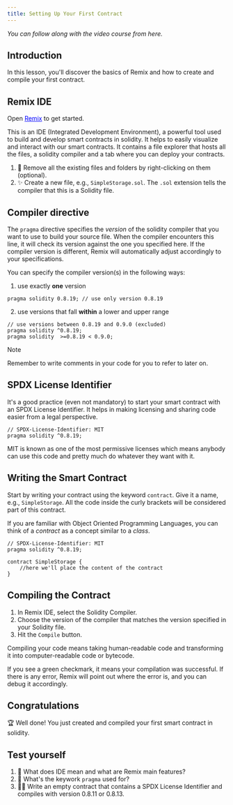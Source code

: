 ```yaml
---
title: Setting Up Your First Contract
---
```


_You can follow along with the video course from here._

## Introduction 
In this lesson, you'll discover the basics of Remix and how to create and compile your first contract.

## Remix IDE

Open <a href="https://remix.ethereum.org/" target="_blank" style="color: blue; text-decoration: underline;">Remix</a> to get started. 

This is an IDE (Integrated Development Environment), a powerful tool used to build and develop smart contracts in solidity. It helps to easily visualize and interact with our smart contracts. It contains a file explorer that hosts all the files, a solidity compiler and a tab where you can deploy your contracts.

1. 🧹 Remove all the existing files and folders by right-clicking on them (optional).
2. ✨ Create a new file, e.g., `SimpleStorage.sol`. The `.sol` extension tells the compiler that this is a Solidity file.

<!--TODO: Add Support for Solidity on svelte-->

## Compiler directive

The `pragma` directive specifies the *version* of the solidity compiler that you want to use to build your source file. When the compiler encounters this line, it will check its version against the one you specified here. If the compiler version is different, Remix will automatically adjust accordingly to your specifications. 

You can specify the compiler version(s) in the following ways:

1. use exactly **one** version 
```solidity
pragma solidity 0.8.19; // use only version 0.8.19
```

2. use versions that fall **within** a lower and upper range

```solidity
// use versions between 0.8.19 and 0.9.0 (excluded)
pragma solidity ^0.8.19; 
pragma solidity  >=0.8.19 < 0.9.0;
```

> [!NOTE]
Remember to write comments in your code for you to refer to later on.

## SPDX License Identifier

It's a good practice (even not mandatory) to start your smart contract with an SPDX License Identifier. It helps in making licensing and sharing code easier from a legal perspective.

```solidity
// SPDX-License-Identifier: MIT
pragma solidity ^0.8.19;
```

MIT is known as one of the most permissive licenses which means anybody can use this code and pretty much do whatever they want with it.

## Writing the Smart Contract

Start by writing your contract using the keyword `contract`. Give it a name, e.g., `SimpleStorage`. All the code inside the curly brackets will be considered part of this contract.

If you are familiar with Object Oriented Programming Languages, you can think of a *contract* as a concept similar to a *class*.

```solidity
// SPDX-License-Identifier: MIT
pragma solidity ^0.8.19;

contract SimpleStorage {
    //here we'll place the content of the contract
}
```

## Compiling the Contract

1. In Remix IDE, select the Solidity Compiler.
2. Choose the version of the compiler that matches the version specified in your Solidity file.
3. Hit the `Compile` button.

Compiling your code means taking human-readable code and transforming it into computer-readable code or bytecode.

If you see a green checkmark, it means your compilation was successful. If there is any error, Remix will point out where the error is, and you can debug it accordingly.

## Congratulations
🏆 Well done! You just created and compiled your first smart contract in solidity.

## Test yourself
1. 📕 What does IDE mean and what are Remix main features?
2. 📕 What's the keywork `pragma` used for?
3. 🧑‍💻 Write an empty contract that contains a SPDX License Identifier and compiles with version 0.8.11 or 0.8.13.





